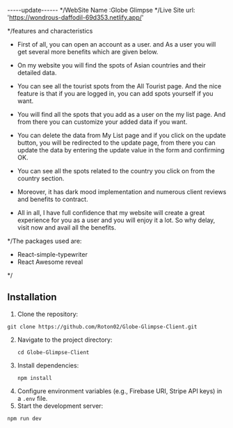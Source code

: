 -----update------
*/WebSite Name :Globe Glimpse
*/Live Site url: 'https://wondrous-daffodil-69d353.netlify.app/'

*/features and characteristics
* First of all, you can open an account as a user. and As a user you will get several more benefits which are given below.

* On my website you will find the spots of Asian countries and their detailed data.

* You can see all the tourist spots from the All Tourist page. And the nice feature is that if you are logged in, you can add spots yourself if you want.

* You will find all the spots that you add as a user on the my list  page. And from there you can customize your added data if you want.

* You can delete the data from My List page and if you click on the update button, you will be redirected to the update page, from there you can update the data by entering the update value in the form and confirming OK.

* You can see all the spots related to the country you click on from the country section.

* Moreover, it has dark mood implementation and numerous client reviews and benefits to contract.

* All in all, I have full confidence that my website will create a great experience for you as a user and you will enjoy it a lot. So why delay, visit now and avail all the benefits. 

*/The packages used are:
*   React-simple-typewriter
*   React Awesome reveal

*/

## Installation

1. Clone the repository:

```
git clone https://github.com/Roton02/Globe-Glimpse-Client.git
```

2. Navigate to the project directory:
   ```
   cd Globe-Glimpse-Client
   ```
3. Install dependencies:
   ```
   npm install
   ```
4. Configure environment variables (e.g., Firebase URI, Stripe API keys) in a `.env` file.
5. Start the development server:

```
npm run dev
```
